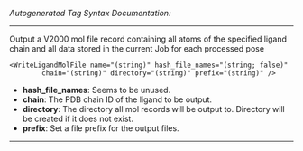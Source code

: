 _Autogenerated Tag Syntax Documentation:_

---
Output a V2000 mol file record containing all atoms of the specified ligand chain and all data stored in the current Job for each processed pose

```
<WriteLigandMolFile name="(string)" hash_file_names="(string; false)"
        chain="(string)" directory="(string)" prefix="(string)" />
```

-   **hash_file_names**: Seems to be unused.
-   **chain**: The PDB chain ID of the ligand to be output.
-   **directory**: The directory all mol records will be output to. Directory will be created if it does not exist.
-   **prefix**: Set a file prefix for the output files.

---
